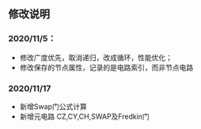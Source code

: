 ## 修改说明
### 2020/11/5：
- 修改广度优先，取消递归，改成循环，性能优化；
- 修改保存的节点属性，记录的是电路索引，而非节点电路  

### 2020/11/17
- 新增Swap门公式计算
- 新增元电路 CZ,CY,CH,SWAP及Fredkin门
